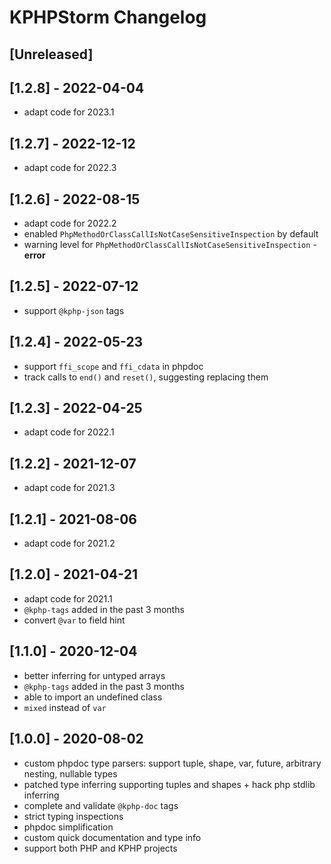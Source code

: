 # KPHPStorm Changelog

## [Unreleased]

## [1.2.8] - 2022-04-04

- adapt code for 2023.1

## [1.2.7] - 2022-12-12

- adapt code for 2022.3

## [1.2.6] - 2022-08-15

- adapt code for 2022.2
- enabled `PhpMethodOrClassCallIsNotCaseSensitiveInspection` by default
- warning level for `PhpMethodOrClassCallIsNotCaseSensitiveInspection` - **error**

## [1.2.5] - 2022-07-12

- support `@kphp-json` tags

## [1.2.4] - 2022-05-23

- support `ffi_scope` and `ffi_cdata` in phpdoc
- track calls to `end()` and `reset()`, suggesting replacing them

## [1.2.3] - 2022-04-25

- adapt code for 2022.1

## [1.2.2] - 2021-12-07

- adapt code for 2021.3

## [1.2.1] - 2021-08-06

- adapt code for 2021.2

## [1.2.0] - 2021-04-21

- adapt code for 2021.1
- `@kphp-tags` added in the past 3 months
- convert `@var` to field hint

## [1.1.0] - 2020-12-04

- better inferring for untyped arrays
- `@kphp-tags` added in the past 3 months
- able to import an undefined class
- `mixed` instead of `var`

## [1.0.0] - 2020-08-02

- custom phpdoc type parsers: support tuple, shape, var, future, arbitrary nesting, nullable types
- patched type inferring supporting tuples and shapes + hack php stdlib inferring
- complete and validate `@kphp-doc` tags
- strict typing inspections
- phpdoc simplification
- custom quick documentation and type info
- support both PHP and KPHP projects
